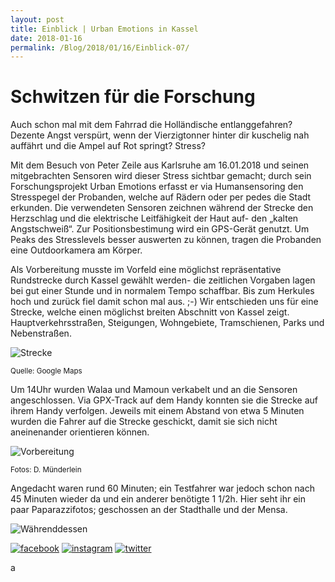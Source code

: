 ```yaml
---
layout: post
title: Einblick | Urban Emotions in Kassel
date: 2018-01-16
permalink: /Blog/2018/01/16/Einblick-07/
---
```

# Schwitzen für die Forschung

Auch schon mal mit dem Fahrrad die Holländische entlanggefahren? Dezente Angst verspürt, wenn der Vierzigtonner hinter dir kuschelig nah auffährt und die Ampel auf Rot springt? Stress? 

Mit dem Besuch von Peter Zeile aus Karlsruhe am 16.01.2018 und seinen mitgebrachten Sensoren wird dieser Stress sichtbar gemacht; durch sein Forschungsprojekt Urban Emotions erfasst er via Humansensoring den Stresspegel der Probanden, welche auf Rädern oder per pedes die Stadt erkunden. Die verwendeten Sensoren zeichnen während der Strecke den Herzschlag und die elektrische Leitfähigkeit der Haut auf- den „kalten Angstschweiß“. Zur Positionsbestimung wird ein GPS-Gerät genutzt. Um Peaks des Stresslevels besser auswerten zu können, tragen die Probanden eine Outdoorkamera am Körper. 

Als Vorbereitung musste im Vorfeld eine möglichst repräsentative Rundstrecke durch Kassel gewählt werden- die zeitlichen Vorgaben lagen bei gut einer Stunde und in normalem Tempo schaffbar. Bis zum Herkules hoch und zurück fiel damit schon mal aus. ;-) 
Wir entschieden uns für eine Strecke, welche einen möglichst breiten Abschnitt von Kassel zeigt. Hauptverkehrsstraßen, Steigungen, Wohngebiete, Tramschienen, Parks und Nebenstraßen. 

![Strecke](https://utransform.github.io/assets/images/strecke_1.png "Streckenführung") 

<small>Quelle: Google Maps</small> 

Um 14Uhr wurden Walaa und Mamoun verkabelt und an die Sensoren angeschlossen. Via GPX-Track auf dem Handy konnten sie die Strecke auf ihrem Handy verfolgen. Jeweils mit einem Abstand von etwa 5 Minuten wurden die Fahrer auf die Strecke geschickt, damit sie sich nicht aneinenander orientieren können. 

![Vorbereitung](https://utransform.github.io/assets/images/Start_1.png "Verkabeln und Gerätecheck") 

<small>Fotos: D. Münderlein</small> 

Angedacht waren rund 60 Minuten; ein Testfahrer war jedoch schon nach 45 Minuten wieder da und ein anderer benötigte 1 1/2h. Hier seht ihr ein paar Paparazzifotos; geschossen an der Stadthalle und der Mensa. 

![Währenddessen](https://utransform.github.io/assets/images/Ende_1.png "Unterwegs") 

[![facebook](https://utransform.github.io/assets/images/icon_fb_50.png)](https://www.facebook.com/utransform.geo) [![instagram](https://utransform.github.io/assets/images/icon_insta_50.png)](https://www.instagram.com/utransform_/) [![twitter](https://utransform.github.io/assets/images/iicon_twitter_50.png)](https://twitter.com/_UTransForM)

a






